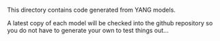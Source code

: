 This directory contains code generated from YANG models.

A latest copy of each model will be checked into the github repository so you do not
have to generate your own to test things out...
